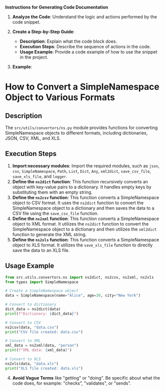 **Instructions for Generating Code Documentation**

1. **Analyze the Code**: Understand the logic and actions performed by the code snippet.

2. **Create a Step-by-Step Guide**:
    - **Description**: Explain what the code block does.
    - **Execution Steps**: Describe the sequence of actions in the code.
    - **Usage Example**: Provide a code example of how to use the snippet in the project.

3. **Example**:

How to Convert a SimpleNamespace Object to Various Formats
=========================================================================================

Description
-------------------------
The `src/utils/convertors/ns.py` module provides functions for converting SimpleNamespace objects to different formats, including dictionaries, JSON, CSV, XML, and XLS. 

Execution Steps
-------------------------
1. **Import necessary modules**: Import the required modules, such as `json`, `csv`, `SimpleNamespace`, `Path`, `List`, `Dict`, `Any`, `xml2dict`, `save_csv_file`, `save_xls_file`, and `logger`.
2. **Define the `ns2dict` function**: This function recursively converts an object with key-value pairs to a dictionary. It handles empty keys by substituting them with an empty string.
3. **Define the `ns2csv` function**: This function converts a SimpleNamespace object to CSV format. It uses the `ns2dict` function to convert the SimpleNamespace object to a dictionary and then saves the data to a CSV file using the `save_csv_file` function.
4. **Define the `ns2xml` function**: This function converts a SimpleNamespace object to XML format. It utilizes the `ns2dict` function to convert the SimpleNamespace object to a dictionary and then utilizes the `xml2dict` function to generate the XML string.
5. **Define the `ns2xls` function**: This function converts a SimpleNamespace object to XLS format. It utilizes the `save_xls_file` function to directly save the data to an XLS file. 

Usage Example
-------------------------

```python
from src.utils.convertors.ns import ns2dict, ns2csv, ns2xml, ns2xls
from types import SimpleNamespace

# Create a SimpleNamespace object
data = SimpleNamespace(name="Alice", age=30, city="New York")

# Convert to dictionary
dict_data = ns2dict(data)
print(f"Dictionary: {dict_data}")

# Convert to CSV
ns2csv(data, "data.csv")
print("CSV file created: data.csv")

# Convert to XML
xml_data = ns2xml(data, "person")
print(f"XML data: {xml_data}")

# Convert to XLS
ns2xls(data, "data.xls")
print("XLS file created: data.xls")
```

4. **Avoid Vague Terms** like "getting" or "doing". Be specific about what the code does, for example: "checks", "validates", or "sends".